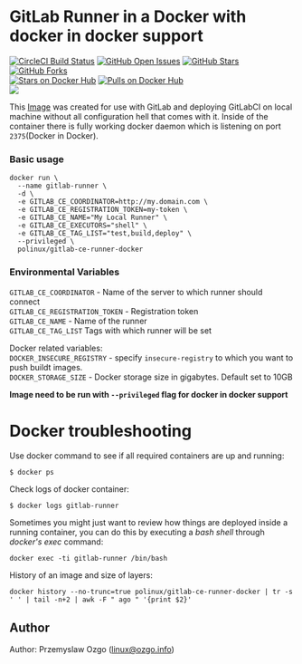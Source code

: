 # GitLab Runner in a Docker with docker in docker support

[![CircleCI Build Status](https://img.shields.io/circleci/project/pozgo/docker-gitlab-ce-runner-docker/master.svg)](https://circleci.com/gh/pozgo/docker-gitlab-ce-runner-docker/tree/master)
[![GitHub Open Issues](https://img.shields.io/github/issues/pozgo/docker-gitlab-ce-runner-docker.svg)](https://github.com/pozgo/docker-gitlab-ce-runner-docker/issues)
[![GitHub Stars](https://img.shields.io/github/stars/pozgo/docker-gitlab-ce-runner-docker.svg)](https://github.com/pozgo/docker-gitlab-ce-runner-docker)
[![GitHub Forks](https://img.shields.io/github/forks/pozgo/docker-gitlab-ce-runner-docker.svg)](https://github.com/pozgo/docker-gitlab-ce-runner-docker-docker)  
[![Stars on Docker Hub](https://img.shields.io/docker/stars/polinux/gitlab-ce-runner-docker.svg)](https://hub.docker.com/r/polinux/gitlab-ce-runner-docker)
[![Pulls on Docker Hub](https://img.shields.io/docker/pulls/polinux/gitlab-ce-runner-docker.svg)](https://hub.docker.com/r/polinux/gitlab-ce-runner-docker)  
[![](https://images.microbadger.com/badges/image/polinux/gitlab-ce-runner-docker.svg)](http://microbadger.com/images/polinux/gitlab-ce-runner-docker)  


This [Image]() was created for use with GitLab and deploying GitLabCI on local machine without all configuration hell that comes with it. Inside of the container there is fully working docker daemon which is listening on port `2375`(Docker in Docker).

### Basic usage

    docker run \
      --name gitlab-runner \
      -d \
      -e GITLAB_CE_COORDINATOR=http://my.domain.com \
      -e GITLAB_CE_REGISTRATION_TOKEN=my-token \
      -e GITLAB_CE_NAME="My Local Runner" \
      -e GITLAB_CE_EXECUTORS="shell" \
      -e GITLAB_CE_TAG_LIST="test,build,deploy" \
      --privileged \
      polinux/gitlab-ce-runner-docker


### Environmental Variables

`GITLAB_CE_COORDINATOR` - Name of the server to which runner should connect  
`GITLAB_CE_REGISTRATION_TOKEN` - Registration token  
`GITLAB_CE_NAME` - Name of the runner  
`GITLAB_CE_TAG_LIST` Tags with which runner will be set

Docker related variables:  
`DOCKER_INSECURE_REGISTRY` - specify `insecure-registry` to which you want to push buildt images.  
`DOCKER_STORAGE_SIZE` - Docker storage size in gigabytes. Default set to 10GB

**Image need to be run with `--privileged` flag for docker in docker support**

Docker troubleshooting
======================

Use docker command to see if all required containers are up and running:
```
$ docker ps
```

Check logs of docker container:
```
$ docker logs gitlab-runner
```

Sometimes you might just want to review how things are deployed inside a running
 container, you can do this by executing a _bash shell_ through _docker's
 exec_ command:
```
docker exec -ti gitlab-runner /bin/bash
```

History of an image and size of layers:
```
docker history --no-trunc=true polinux/gitlab-ce-runner-docker | tr -s ' ' | tail -n+2 | awk -F " ago " '{print $2}'
```

## Author

Author: Przemyslaw Ozgo (<linux@ozgo.info>)
